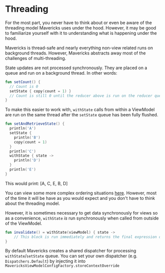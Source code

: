 # Threading

For the most part, you never have to think about or even be aware of the threading model Mavericks uses under the hood. However, it may be good to familiarize yourself with it to understanding what is happening under the hood.

Mavericks is thread-safe and nearly everything non-view related runs on background threads. However, Mavericks abstracts away most of the challenges of multi-threading.

State updates are not processed synchronously. They are placed on a queue and run on a background thread.
In other words:
```kotlin
fun setCount() {
  // Count is 0
  setState { copy(count = 1) }
  // Count is still 0 until the reducer above is run on the reducer queue thread.
}
```

To make this easier to work with, `withState` calls from within a ViewModel are run on the same thread after the `setState` queue has been fully flushed.
```kotlin
fun setAndRetrieveState() {
  println('A')
  setState {
    println('B')
    copy(count = 1)
  }
  println('C')
  withState { state ->
    println('D')
  }
  println('E')
}
```
This would print: [A, C, E, B, D]

You can view some more complex ordering situations [here](https://github.com/airbnb/mavericks/blob/release/2.0.0/mvrx/src/test/kotlin/com/airbnb/mvrx/SetStateWithStateOrderingTest.kt). However, most of the time it will be have as you would expect and you don't have to think about the threading model.

However, it is sometimes necessary to get data synchronously for views so as a convenience, `withState` _is_ run synchronously when called from outside of the ViewModel.
```kotlin
fun invalidate() = withState(viewModel) { state ->
    // This block is run immediately and returns the final expression of this lambda.
}
```

By default Mavericks creates a shared dispatcher for processing `withState`/`setState` queue. You can set your own dispatcher (e.g. `Dispatchers.Default`) by injecting it into `MavericksViewModelConfigFactory.storeContextOverride`